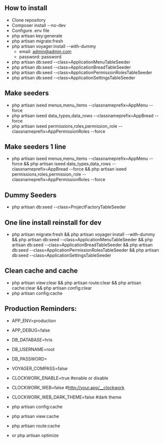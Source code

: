 

## How to install

- Clone repository
- Composer install --no-dev
- Configure .env file
- php artisan key:generate
- php artisan migrate:fresh
- php artisan voyager:install --with-dummy
	- email: admin@admin.com
	- password: password
- php artisan db:seed --class=ApplicationMenuTableSeeder
- php artisan db:seed --class=ApplicationBreadTableSeeder
- php artisan db:seed --class=ApplicationPermissionRolesTableSeeder
- php artisan db:seed --class=ApplicationSettingsTableSeeder


## Make seeders

- php artisan iseed menus,menu_items --classnameprefix=AppMenu --force
- php artisan iseed data_types,data_rows --classnameprefix=AppBread --force
- php artisan iseed permissions,roles,permission_role --classnameprefix=AppPermissionRoles --force

## Make seeders 1 line
- php artisan iseed menus,menu_items --classnameprefix=AppMenu --force && php artisan iseed data_types,data_rows --classnameprefix=AppBread --force && php artisan iseed permissions,roles,permission_role --classnameprefix=AppPermissionRoles --force

## Dummy Seeders
- php artisan db:seed --class=ProjectFactoryTableSeeder

## One line install reinstall for dev
- php artisan migrate:fresh && php artisan voyager:install --with-dummy && php artisan db:seed --class=ApplicationMenuTableSeeder && php artisan db:seed --class=ApplicationBreadTableSeeder && php artisan db:seed --class=ApplicationPermissionRolesTableSeeder && php artisan db:seed --class=ApplicationSettingsTableSeeder

## Clean cache and cache
- php artisan view:clear && php artisan route:clear && php artisan cache:clear && php artisan config:clear
- php artisan config:cache

## Production Reminders:
- APP_ENV=production
- APP_DEBUG=false

- DB_DATABASE=hris
- DB_USERNAME=root
- DB_PASSWORD=

- VOYAGER_COMPASS=false

- CLOCKWORK_ENABLE=true #enable or disable
- CLOCKWORK_WEB=false #http://your.app/__clockwork
- CLOCKWORK_WEB_DARK_THEME=false #dark theme

- php artisan config:cache
- php artisan view:cache
- php artisan route:cache
- or php artisan optimize

